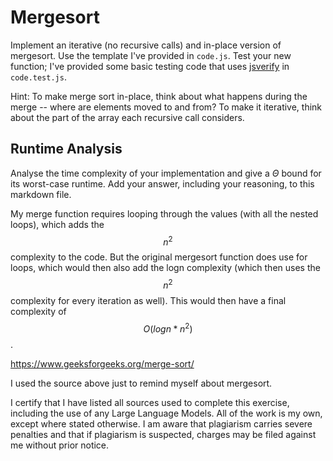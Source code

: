 # Mergesort

Implement an iterative (no recursive calls) and in-place version of mergesort.
Use the template I've provided in `code.js`. Test your new function; I've
provided some basic testing code that uses
[jsverify](https://jsverify.github.io/) in `code.test.js`.

Hint: To make merge sort in-place, think about what happens during the merge --
where are elements moved to and from? To make it iterative, think about the
part of the array each recursive call considers.

## Runtime Analysis

Analyse the time complexity of your implementation and give a $\Theta$ bound for
its worst-case runtime. Add your answer, including your reasoning, to this
markdown file.

My merge function requires looping through the values (with all the nested loops), which adds the $$n^2$$ complexity to the code. But the original mergesort function does use for loops, which would then also add the logn complexity (which then uses the $$n^2$$ complexity for every iteration as well). This would then have a final complexity of $$O(logn*n^2)$$.

https://www.geeksforgeeks.org/merge-sort/

I used the source above just to remind myself about mergesort. 

I certify that I have listed all sources used to complete this exercise, including the use of any Large Language Models. All of the work is my own, except where stated otherwise. I am aware that plagiarism carries severe penalties and that if plagiarism is suspected, charges may be filed against me without prior notice.
